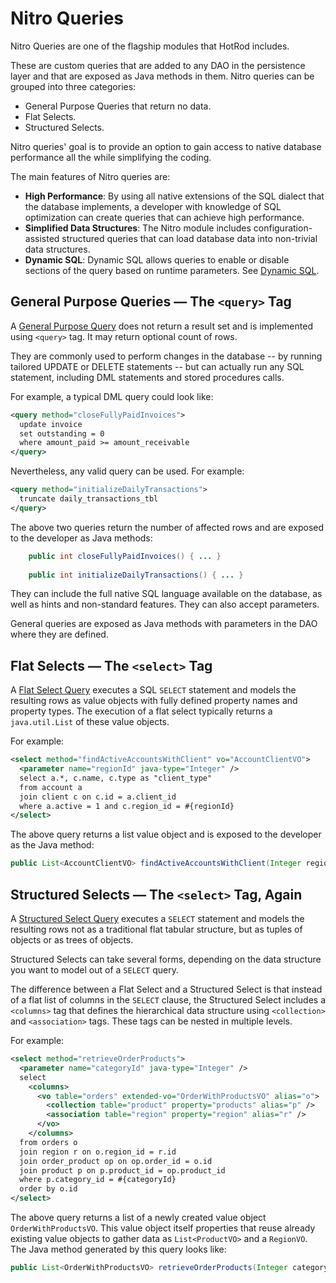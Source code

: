 # Nitro Queries

Nitro Queries are one of the flagship modules that HotRod includes.

These are custom queries that are added to any DAO in the persistence layer and that are exposed as Java methods in them. 
Nitro queries can be grouped into three categories:

- General Purpose Queries that return no data.
- Flat Selects.
- Structured Selects.

Nitro queries' goal is to provide an option to gain access to native database performance all the while simplifying the coding.

The main features of Nitro queries are:

- **High Performance**: By using all native extensions of the SQL dialect that the database implements, a developer with knowledge of SQL
optimization can create queries that can achieve high performance.
- **Simplified Data Structures**: The Nitro module includes configuration-assisted structured queries that can load database data 
into non-trivial data structures.
- **Dynamic SQL**: Dynamic SQL allows queries to enable or disable sections of the query based on runtime parameters. 
See [Dynamic SQL](nitro-dynamic-sql.md). 


## General Purpose Queries &mdash; The `<query>` Tag

A [General Purpose Query](nitro-general-purpose.md) does not return a result set and is implemented using `<query>` tag. It may return optional count of rows.

They are commonly used to perform changes in the database -- by running tailored UPDATE or DELETE statements -- but can actually run any SQL statement, including DML statements and stored procedures calls.

For example, a typical DML query could look like:

```xml
<query method="closeFullyPaidInvoices">
  update invoice
  set outstanding = 0
  where amount_paid >= amount_receivable
</query>
```

Nevertheless, any valid query can be used. For example:

```xml
<query method="initializeDailyTransactions">
  truncate daily_transactions_tbl
</query>
```

The above two queries return the number of affected rows and are exposed to the developer as Java methods:

```java
    public int closeFullyPaidInvoices() { ... }
    
    public int initializeDailyTransactions() { ... }
```

They can include the full native SQL language available on the database, as well as hints and non-standard features. They can also accept parameters.

General queries are exposed as Java methods with parameters in the DAO where they are defined. 

## Flat Selects &mdash; The `<select>` Tag

A [Flat Select Query](nitro-flat-selects.md) executes a SQL `SELECT` statement and models the resulting rows as value objects with fully defined property names and property types. The execution of a flat select typically returns a `java.util.List` of these value objects.

For example:

```xml
<select method="findActiveAccountsWithClient" vo="AccountClientVO">
  <parameter name="regionId" java-type="Integer" />
  select a.*, c.name, c.type as "client_type"
  from account a
  join client c on c.id = a.client_id
  where a.active = 1 and c.region_id = #{regionId}
</select>
```

The above query returns a list value object and is exposed to the developer as the Java method:

```java
public List<AccountClientVO> findActiveAccountsWithClient(Integer regionId) { ... }
```

## Structured Selects &mdash; The `<select>` Tag, Again

A [Structured Select Query](nitro-structured-selects.md) executes a `SELECT` statement and models the resulting rows not as a 
traditional flat tabular structure, but as tuples of objects or as trees of objects.

Structured Selects can take several forms, depending on the data structure you want to model out of a `SELECT` query.

The difference between a Flat Select and a Structured Select is that instead of a flat list of columns in the `SELECT` clause, the Structured Select 
includes a `<columns>` tag that defines the hierarchical data structure using `<collection>` and `<association>` tags. These tags can be nested in multiple levels.

For example:

```xml
<select method="retrieveOrderProducts">
  <parameter name="categoryId" java-type="Integer" />
  select
    <columns>
      <vo table="orders" extended-vo="OrderWithProductsVO" alias="o">
        <collection table="product" property="products" alias="p" />
        <association table="region" property="region" alias="r" />
      </vo>
    </columns>
  from orders o
  join region r on o.region_id = r.id
  join order_product op on op.order_id = o.id
  join product p on p.product_id = op.product_id
  where p.category_id = #{categoryId}
  order by o.id
</select>
```

The above query returns a list of a newly created value object `OrderWithProductsVO`. This value object itself properties that reuse already existing value objects to gather data as `List<ProductVO>` and a `RegionVO`. The Java method generated by this query looks like:

```java
public List<OrderWithProductsVO> retrieveOrderProducts(Integer categoryId) { ... }
```
